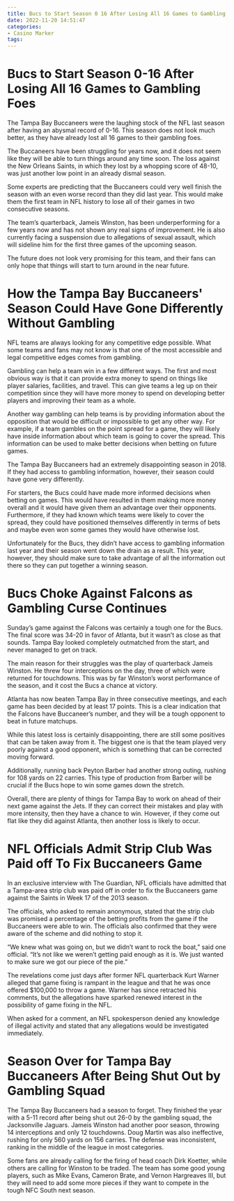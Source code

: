 ```yaml
---
title: Bucs to Start Season 0 16 After Losing All 16 Games to Gambling Foes
date: 2022-11-20 14:51:47
categories:
- Casino Marker
tags:
---
```



#  Bucs to Start Season 0-16 After Losing All 16 Games to Gambling Foes

The Tampa Bay Buccaneers were the laughing stock of the NFL last season after having an abysmal record of 0-16. This season does not look much better, as they have already lost all 16 games to their gambling foes.

The Buccaneers have been struggling for years now, and it does not seem like they will be able to turn things around any time soon. The loss against the New Orleans Saints, in which they lost by a whopping score of 48-10, was just another low point in an already dismal season.

Some experts are predicting that the Buccaneers could very well finish the season with an even worse record than they did last year. This would make them the first team in NFL history to lose all of their games in two consecutive seasons.

The team’s quarterback, Jameis Winston, has been underperforming for a few years now and has not shown any real signs of improvement. He is also currently facing a suspension due to allegations of sexual assault, which will sideline him for the first three games of the upcoming season.

The future does not look very promising for this team, and their fans can only hope that things will start to turn around in the near future.

#  How the Tampa Bay Buccaneers' Season Could Have Gone Differently Without Gambling

NFL teams are always looking for any competitive edge possible. What some teams and fans may not know is that one of the most accessible and legal competitive edges comes from gambling. 

Gambling can help a team win in a few different ways. The first and most obvious way is that it can provide extra money to spend on things like player salaries, facilities, and travel. This can give teams a leg up on their competition since they will have more money to spend on developing better players and improving their team as a whole. 

Another way gambling can help teams is by providing information about the opposition that would be difficult or impossible to get any other way. For example, if a team gambles on the point spread for a game, they will likely have inside information about which team is going to cover the spread. This information can be used to make better decisions when betting on future games. 

The Tampa Bay Buccaneers had an extremely disappointing season in 2018. If they had access to gambling information, however, their season could have gone very differently. 

For starters, the Bucs could have made more informed decisions when betting on games. This would have resulted in them making more money overall and it would have given them an advantage over their opponents. Furthermore, if they had known which teams were likely to cover the spread, they could have positioned themselves differently in terms of bets and maybe even won some games they would have otherwise lost. 

Unfortunately for the Bucs, they didn’t have access to gambling information last year and their season went down the drain as a result. This year, however, they should make sure to take advantage of all the information out there so they can put together a winning season.

#  Bucs Choke Against Falcons as Gambling Curse Continues

Sunday’s game against the Falcons was certainly a tough one for the Bucs. The final score was 34-20 in favor of Atlanta, but it wasn’t as close as that sounds. Tampa Bay looked completely outmatched from the start, and never managed to get on track.

The main reason for their struggles was the play of quarterback Jameis Winston. He threw four interceptions on the day, three of which were returned for touchdowns. This was by far Winston’s worst performance of the season, and it cost the Bucs a chance at victory.

Atlanta has now beaten Tampa Bay in three consecutive meetings, and each game has been decided by at least 17 points. This is a clear indication that the Falcons have Buccaneer’s number, and they will be a tough opponent to beat in future matchups.

While this latest loss is certainly disappointing, there are still some positives that can be taken away from it. The biggest one is that the team played very poorly against a good opponent, which is something that can be corrected moving forward.

Additionally, running back Peyton Barber had another strong outing, rushing for 108 yards on 22 carries. This type of production from Barber will be crucial if the Bucs hope to win some games down the stretch.

Overall, there are plenty of things for Tampa Bay to work on ahead of their next game against the Jets. If they can correct their mistakes and play with more intensity, then they have a chance to win. However, if they come out flat like they did against Atlanta, then another loss is likely to occur.

#  NFL Officials Admit Strip Club Was Paid off To Fix Buccaneers Game

In an exclusive interview with The Guardian, NFL officials have admitted that a Tampa-area strip club was paid off in order to fix the Buccaneers game against the Saints in Week 17 of the 2013 season.

The officials, who asked to remain anonymous, stated that the strip club was promised a percentage of the betting profits from the game if the Buccaneers were able to win. The officials also confirmed that they were aware of the scheme and did nothing to stop it.

“We knew what was going on, but we didn’t want to rock the boat,” said one official. “It’s not like we weren’t getting paid enough as it is. We just wanted to make sure we got our piece of the pie.”

The revelations come just days after former NFL quarterback Kurt Warner alleged that game fixing is rampant in the league and that he was once offered $100,000 to throw a game. Warner has since retracted his comments, but the allegations have sparked renewed interest in the possibility of game fixing in the NFL.

When asked for a comment, an NFL spokesperson denied any knowledge of illegal activity and stated that any allegations would be investigated immediately.

#  Season Over for Tampa Bay Buccaneers After Being Shut Out by Gambling Squad



The Tampa Bay Buccaneers had a season to forget. They finished the year with a 5-11 record after being shut out 26-0 by the gambling squad, the Jacksonville Jaguars. Jameis Winston had another poor season, throwing 14 interceptions and only 12 touchdowns. Doug Martin was also ineffective, rushing for only 560 yards on 156 carries. The defense was inconsistent, ranking in the middle of the league in most categories.

Some fans are already calling for the firing of head coach Dirk Koetter, while others are calling for Winston to be traded. The team has some good young players, such as Mike Evans, Cameron Brate, and Vernon Hargreaves III, but they will need to add some more pieces if they want to compete in the tough NFC South next season.